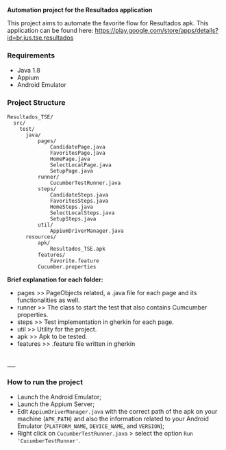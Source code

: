 **Automation project for the Resultados application**

This project aims to automate the favorite flow for Resultados apk. This application can be found here: https://play.google.com/store/apps/details?id=br.jus.tse.resultados

### **Requirements**

- Java 1.8 <br>
- Appium <br>
- Android Emulator <br>

### **Project Structure**

```
Resultados_TSE/
  src/
    test/
      java/
          pages/
              CandidatePage.java
              FavoritesPage.java
              HomePage.java
              SelectLocalPage.java
              SetupPage.java
          runner/
              CucumberTestRunner.java
          steps/
              CandidateSteps.java
              FavoritesSteps.java
              HomeSteps.java
              SelectLocalSteps.java
              SetupSteps.java
          util/
              AppiumDriverManager.java
      resources/
          apk/
              Resultados_TSE.apk
          features/
              Favorite.feature
          Cucumber.properties
```
**Brief explanation for each folder:** <br>
- pages >> PageObjects related, a .java file for each page and its functionalities as well. <br>
- runner >> The class to start the test that also contains Cumcumber properties. <br>
- steps >> Test implementation in gherkin for each page. <br>
- util >> Utility for the project. <br>
- apk >> Apk to be tested. <br>
- features >> .feature file written in gherkin
<br>
___


### **How to run the project**

- Launch the Android Emulator;
- Launch the Appium Server;
- Edit `AppiumDriverManager.java` with the correct path of the apk on your machine (`APK_PATH`) and also the information related to your Android Emulator (`PLATFORM_NAME`, `DEVICE_NAME`, and `VERSION`);
- Right click on `CucumberTestRunner.java` > select the option `Run 'CucumberTestRunner'`.

